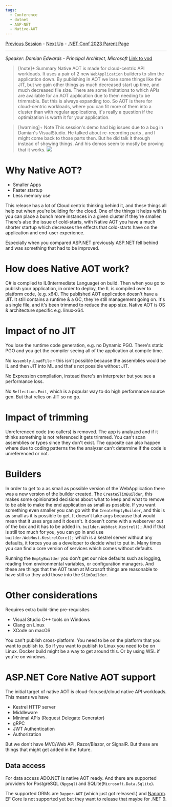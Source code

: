 ```yaml
---
tags:
  - Conference
  - dotnet
  - ASP-NET
  - Native-AOT
---
```

[Previous Session](What's%20new%20in%20System.Text.Json.md) - [Next Up](Visual%20Studio%20Updates%20for%20.NET%20Devs.md) - [.NET Conf 2023 Parent Page](README.md)

---
_Speaker: Damian Edwards - Principal Architect, Microsoft_
[Link to vod]()

>[!note]+ Summary
>Native AOT is made for cloud-centric API workloads. It uses a pair of 2 new `WebApplication` builders to slim the application down. By publishing in AOT we lose some things like the JIT, but we gain other things as much decreased start up time, and much decreased file size. There are some limitations to which APIs are available for an AOT application due to them needing to be trimmable. But this is always expanding too. So AOT is there for cloud-centric workloads, where you can fit more of them into a cluster than with regular applications, it's really a question if the optimization is worth it for your application.



>[!warning]+ Note
>This session's demo had big issues due to a bug in Damian's VisualStudio. He talked about re-recording parts , and I might come back to those parts then. But he did talk it through instead of showing things. And his demos seem to mostly be proving that it works.
>![](dotnetconf-23-damianBug.png)

# Why Native AOT?
- Smaller Apps
- Faster startup
- Less memory use

This release has a lot of Cloud centric thinking behind it, and these things all help out when you're building for the cloud. One of the things it helps with is you can place a bunch more instances in a given cluster if they're smaller. There's also the issue of cold-starts, with Native AOT you have a much shorter startup which decreases the effects that cold-starts have on the application and end-user experience. 

Especially when you compared ASP.NET previously ASP.NET fell behind and was something that had to be improved.
# How does Native AOT work?
C# is compiled to IL(Intermediate Language) on build. Then when you go to publish your application, in order to deploy, the IL is compiled over to platform code, (e.g. x64). The published AOT application doesn't have a JIT. It still contains a runtime & a GC, they're still management going on. It's a single file, and it's been trimmed to reduce the app size. Native AOT is OS & architecture specific e.g. linux-x64.
# Impact of no JIT
You lose the runtime code generation, e.g. no Dynamic PGO. There's static PGO and you get the compiler seeing all of the application at compile time.

No `Assembly.LoadFile` - this isn't possible because the assemblies would be IL and then JIT into ML and that's not possible without JIT.

No Expression compilation, instead there's an interpreter but you see a performance loss. 

No `Reflection.Emit`, which is a popular way to do high performance source gen. But that relies on JIT so no go.
# Impact of trimming
Unreferenced code (no callers) is removed. The app is analyzed and if it thinks something is not referenced it gets trimmed. You can't scan assemblies or types since they don't exist. The opposite can also happen where due to coding patterns the the analyzer can't determine if the code is unreferenced or not.
# Builders
In order to get to a as small as possible version of the WebApplication there was a new version of the builder created. The `CreateSlimBuilder`, this makes some opinionated decisions about what to keep and what to remove to be able to make the end application as small as possible. If you want something even smaller you can go with the `CreateEmptyBuilder`, and this is as small as it is possible to get. It doesn't take args because that would mean that it uses args and it doesn't. It doesn't come with a webserver out of the box and it has to be added in. `builder.WebHost.Kestrel();` And if that is still too much for you, you can go in and use `builder.WebHost.KestrelCore();` which is a kestrel server without any defaults, it forces you as a developer to decide what to put in. Many times you can find a core version of services which comes without defaults.

Running the `EmptyBuilder` you don't get our nice defaults such as logging, reading from environmental variables, or configuration managers. And these are things that the AOT team at Microsoft things are reasonable to have still so they add those into the `SlimBuilder`.
# Other considerations
Requires extra build-time pre-requisites 
- Visual Studio C++ tools on Windows
- Clang on Linux
- XCode on macOS

You can't publish cross-platform. You need to be on the platform that you want to publish to. So if you want to publish to Linux you need to be on Linux. Docker build might be a way to get around this. Or by using WSL if you're on windows.
# ASP.NET Core Native AOT support
The initial target of native AOT is cloud-focused/cloud native API workloads. This means we have
- Kestrel HTTP server
- Middleware
- Minimal APIs (Request Delegate Generator)
- gRPC
- JWT Authentication
- Authorization

But we don't have MVC/Web API, Razor/Blazor, or SignalR. But these are things that might get added in the future.
## Data access
For data access ADO.NET is native AOT ready. And there are supported providers for PostgreSQL (`Npgsql`) and SQLite(`Microsoft.Data.Sqlite`).

The supported ORMs are `Dapper.AOT` (which just got released.) and [Nanorm](https://github.com/DamianEdwards/Nanorm). EF Core is not supported yet but they want to release that maybe for .NET 9.
